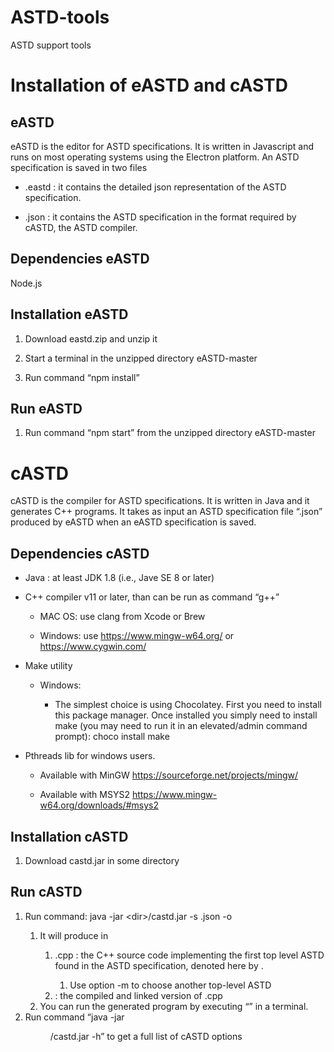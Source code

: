 # ASTD-tools
ASTD support tools

# Installation of eASTD and cASTD 

## eASTD 

eASTD is the editor for ASTD specifications.  It is written in Javascript and runs on most operating systems using the Electron platform. An ASTD specification is saved in two files 

- <spec-name>.eastd : it contains the detailed json representation of the ASTD specification. 

- <spec-name>.json : it contains the ASTD specification in the format required by cASTD, the ASTD compiler. 

## Dependencies eASTD

Node.js 

## Installation eASTD

1. Download eastd.zip and unzip it 

2. Start a terminal in the unzipped directory eASTD-master 

3. Run command “npm install”  

## Run eASTD 

1. Run command “npm start” from the unzipped directory eASTD-master 

# cASTD 

cASTD is the compiler for ASTD specifications.  It is written in Java and it generates C++ programs. It takes as input an ASTD specification file “<spec-name>.json” produced by eASTD when an eASTD specification is saved. 

## Dependencies cASTD

- Java : at least JDK 1.8 (i.e., Jave SE 8 or later) 

- C++ compiler v11 or later, than can be run as command “g++” 

  - MAC OS: use clang from Xcode or Brew 

  - Windows: use https://www.mingw-w64.org/ or  https://www.cygwin.com/ 

- Make utility 

  - Windows: 

    - The simplest choice is using Chocolatey. First you need to install this package manager. Once installed you simply need to install make (you may need to run it in an elevated/admin command prompt): 
choco install make 
 
- Pthreads lib for windows users. 

  - Available with MinGW https://sourceforge.net/projects/mingw/ 

  - Available with MSYS2 https://www.mingw-w64.org/downloads/#msys2 

## Installation cASTD

1. Download castd.jar in some directory <dir> 

## Run cASTD 

1. Run command: java -jar \<dir\>/castd.jar -s <spec-name>.json  -o <output-dir>
   1. It will produce in <output-dir> 
      1. <A>.cpp : the C++ source code implementing the first top level ASTD found in the ASTD specification, denoted here by <A>. 
         1. Use option -m to choose another top-level ASTD 
      2. <A> : the compiled and linked version of <A>.cpp 
   2. You can run the generated program by executing “<A>” in a terminal. 
2. Run command “java -jar <dir>/castd.jar -h” to get a full list of cASTD options 
